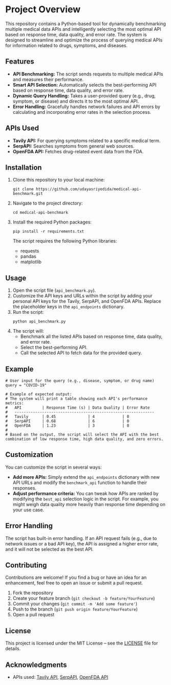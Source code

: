 <!DOCTYPE html>
<html lang="en">
<head>
    <meta charset="UTF-8">
    <meta name="viewport" content="width=device-width, initial-scale=1.0">
    <title>Adaptive-API-Benchmarking</title>
</head>
<body>

<h1>Project Overview</h1>

<p>This repository contains a Python-based tool for dynamically benchmarking multiple medical data APIs and intelligently selecting the most optimal API based on response time, data quality, and error rate. The system is designed to streamline and optimize the process of querying medical APIs for information related to drugs, symptoms, and diseases.</p>

<h2>Features</h2>
<ul>
    <li><strong>API Benchmarking:</strong> The script sends requests to multiple medical APIs and measures their performance.</li>
    <li><strong>Smart API Selection:</strong> Automatically selects the best-performing API based on response time, data quality, and error rate.</li>
    <li><strong>Dynamic Query Handling:</strong> Takes a user-provided query (e.g., drug, symptom, or disease) and directs it to the most optimal API.</li>
    <li><strong>Error Handling:</strong> Gracefully handles network failures and API errors by calculating and incorporating error rates in the selection process.</li>
</ul>

<h2>APIs Used</h2>
<ul>
    <li><strong>Tavily API:</strong> For querying symptoms related to a specific medical term.</li>
    <li><strong>SerpAPI:</strong> Searches symptoms from general web sources.</li>
    <li><strong>OpenFDA API:</strong> Fetches drug-related event data from the FDA.</li>
</ul>

<h2>Installation</h2>

<ol>
    <li>Clone this repository to your local machine:
        <pre><code>git clone https://github.com/udayasriyedida/medical-api-benchmark.git</code></pre>
    </li>
    <li>Navigate to the project directory:
        <pre><code>cd medical-api-benchmark</code></pre>
    </li>
    <li>Install the required Python packages:
        <pre><code>pip install -r requirements.txt</code></pre>
        <p>The script requires the following Python libraries:</p>
        <ul>
            <li>requests</li>
            <li>pandas</li>
            <li>matplotlib</li>
        </ul>
    </li>
</ol>

<h2>Usage</h2>

<ol>
    <li>Open the script file (<code>api_benchmark.py</code>).</li>
    <li>Customize the API keys and URLs within the script by adding your personal API keys for the Tavily, SerpAPI, and OpenFDA APIs. Replace the placeholder keys in the <code>api_endpoints</code> dictionary.</li>
    <li>Run the script:
        <pre><code>python api_benchmark.py</code></pre>
    </li>
    <li>The script will:
        <ul>
            <li>Benchmark all the listed APIs based on response time, data quality, and error rate.</li>
            <li>Select the best-performing API.</li>
            <li>Call the selected API to fetch data for the provided query.</li>
        </ul>
    </li>
</ol>

<h2>Example</h2>

<pre><code># User input for the query (e.g., disease, symptom, or drug name)
query = "COVID-19"

# Example of expected output:
# The system will print a table showing each API's performance metrics:
#   API         | Response Time (s) | Data Quality | Error Rate
#   -------------------------------------------------------------
#   Tavily      | 0.45              | 4            | 0
#   SerpAPI     | 0.68              | 6            | 0
#   OpenFDA     | 1.23              | 3            | 0
#
# Based on the output, the script will select the API with the best combination of low response time, high data quality, and zero errors.
</code></pre>

<h2>Customization</h2>

<p>You can customize the script in several ways:</p>
<ul>
    <li><strong>Add more APIs:</strong> Simply extend the <code>api_endpoints</code> dictionary with new API URLs and modify the <code>benchmark_api</code> function to handle their responses.</li>
    <li><strong>Adjust performance criteria:</strong> You can tweak how APIs are ranked by modifying the <code>best_api</code> selection logic in the script. For example, you might weigh data quality more heavily than response time depending on your use case.</li>
</ul>

<h2>Error Handling</h2>

<p>The script has built-in error handling. If an API request fails (e.g., due to network issues or a bad API key), the API is assigned a higher error rate, and it will not be selected as the best API.</p>

<h2>Contributing</h2>

<p>Contributions are welcome! If you find a bug or have an idea for an enhancement, feel free to open an issue or submit a pull request.</p>

<ol>
    <li>Fork the repository</li>
    <li>Create your feature branch (<code>git checkout -b feature/YourFeature</code>)</li>
    <li>Commit your changes (<code>git commit -m 'Add some feature'</code>)</li>
    <li>Push to the branch (<code>git push origin feature/YourFeature</code>)</li>
    <li>Open a pull request</li>
</ol>

<h2>License</h2>

<p>This project is licensed under the MIT License – see the <a href="LICENSE">LICENSE</a> file for details.</p>

<h2>Acknowledgments</h2>

<ul>
    <li>APIs used: <a href="https://api.tavily.com/">Tavily API</a>, <a href="https://serpapi.com/">SerpAPI</a>, <a href="https://open.fda.gov/">OpenFDA API</a></li>
</ul>

</body>
</html>

